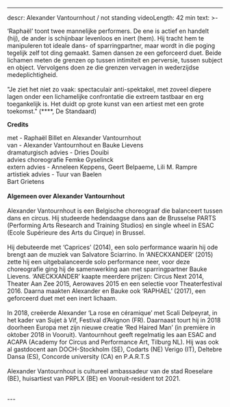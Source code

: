
---
descr: Alexander Vantournhout / not standing
videoLength: 42 min
text: >-
  <p>‘Raphaël’ toont twee mannelijke performers. De ene is actief en handelt (hij), de ander is schijnbaar levenloos en inert (hem). Hij tracht hem te manipuleren tot ideale dans- of sparringpartner, maar wordt in die poging tegelijk zelf tot ding gemaakt. Samen dansen ze een geforceerd duet. Beide lichamen meten de grenzen op tussen intimiteit en perversie, tussen subject en object. Vervolgens doen ze die grenzen vervagen in wederzijdse medeplichtigheid.<br><br>"Je ziet het niet zo vaak: spectaculair anti-spektakel, met zoveel diepere lagen onder een lichamelijke confrontatie die extreem tastbaar en erg toegankelijk is. Het duidt op grote kunst van een artiest met een grote toekomst." (****, De Standaard)</p><p><strong>Credits</strong></p><p>met - Raphaël Billet en Alexander Vantournhout <br>van - Alexander Vantournhout en Bauke Lievens<br>dramaturgisch advies - Dries Douibi<br>advies choreografie Femke Gyselinck<br>extern advies - Anneleen Keppens, Geert Belpaeme, Lili M. Rampre<br>artistiek advies - Tuur van Baelen<br>Bart Grietens<br><br><strong>Algemeen over Alexander Vantournhout</strong><br><br>Alexander Vantournhout is een Belgische choreograaf die balanceert tussen dans en circus. Hij studeerde hedendaagse dans aan de Brusselse PARTS (Performing Arts Research and Training Studios) en single wheel in ESAC (Ecole Supérieure des Arts du Cirque) in Brussel. <br><br>Hij debuteerde met ‘Caprices’ (2014), een solo performance waarin hij ode brengt aan de muziek van Salvatore Sciarrino. In ‘ANECKXANDER’ (2015) zette hij een uitgebalanceerde solo performance neer, voor deze choreografie ging hij de samenwerking aan met sparringpartner Bauke Lievens. ‘ANECKXANDER’ kaapte meerdere prijzen: Circus Next 2014, Theater Aan Zee 2015, Aerowaves 2015 en een selectie voor Theaterfestival 2016. Daarna maakten Alexander en Bauke ook ‘RAPHAEL’ (2017), een geforceerd duet met een inert lichaam.<br><br>In 2018, creëerde Alexander ‘La rose en céramique’ met Scali Delpeyrat, in het kader van Sujet à Vif, Festival d’Avignon (FR). Daarnaast tourt hij in 2018 doorheen Europa met zijn nieuwe creatie ‘Red Haired Man’ (in première in oktober 2018 in Vooruit). Vantournhout geeft regelmatig les aan ESAC and ACAPA (Academy for Circus and Performance Art, Tilburg NL). Hij was ook al gastdocent aan DOCH-Stockholm (SE), Codarts (NE) Verigo (IT), Deltebre Dansa (ES), Concorde university (CA) en P.A.R.T.S<br><br>Alexander Vantournhout is cultureel ambassadeur van de stad Roeselare (BE), huisartiest van PRPLX (BE) en Vooruit-resident tot 2021.<br><br></p>
---
